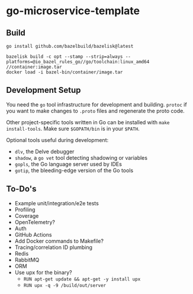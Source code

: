 # go-microservice-template

## Build

```shell
go install github.com/bazelbuild/bazelisk@latest
```

```shell
bazelisk build -c opt --stamp --strip=always --platforms=@io_bazel_rules_go//go/toolchain:linux_amd64 //container:image.tar
docker load -i bazel-bin/container/image.tar
```

## Development Setup

You need the `go` tool infrastructure for development and building.
`protoc` if you want to make changes to `.proto` files and regenerate the proto code.

Other project-specific tools written in Go can be installed with `make install-tools`.
Make sure `$GOPATH/bin` is in your `$PATH`.

Optional tools useful during development:

- `dlv`, the Delve debugger
- `shadow`, a `go vet` tool detecting shadowing or variables
- `gopls`, the Go language server used by IDEs
- `gotip`, the bleeding-edge version of the Go tools

## To-Do's

- Example unit/integration/e2e tests
- Profiling
- Coverage
- OpenTelemetry?
- Auth
- GitHub Actions
- Add Docker commands to Makefile?
- Tracing/correlation ID plumbing
- Redis
- RabbitMQ
- ORM
- Use upx for the binary?
  - `RUN apt-get update && apt-get -y install upx`
  - `RUN upx -q -9 /build/out/server`
